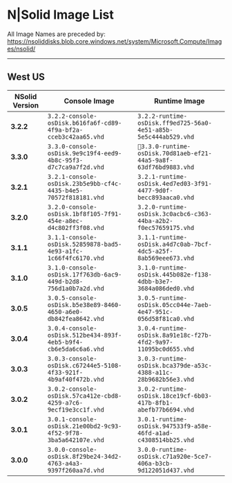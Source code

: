 # N|Solid Image List

All Image Names are preceded by: https://nsoliddisks.blob.core.windows.net/system/Microsoft.Compute/Images/nsolid/

---

## West US

| NSolid Version |                          Console Image                          |                            Runtime Image                        |
|----------------|-----------------------------------------------------------------|-----------------------------------------------------------------|
|   **3.2.2**    | `3.2.2-console-osDisk.b616fa6f-cd89-4f9a-bf2a-cceb3c42aa65.vhd` | `3.2.2-runtime-osDisk.ff9ed725-56a0-4e51-a85b-5e5c444ab529.vhd` |
|   **3.3.0**    | `3.3.0-console-osDisk.9e9c19f4-eed9-4b8c-95f3-d7c7ca9a7f2d.vhd` | `3.3.0-runtime-osDisk.70d81aeb-ef21-44a5-9a8f-63df76bd9883.vhd` |
|   **3.2.1**    | `3.2.1-console-osDisk.23b5e9bb-cf4c-4435-b4e5-70572f818181.vhd` | `3.2.1-runtime-osDisk.4ed7ed03-3f91-4477-9d0f-becc893aaca0.vhd` |
|   **3.2.0**    | `3.2.0-console-osDisk.1bf8f105-7f91-454e-a8ec-d4c802ff3f08.vhd` | `3.2.0-runtime-osDisk.3c0acbc6-c363-44ba-a2b2-f0ec57659175.vhd` |
|   **3.1.1**    | `3.1.1-console-osDisk.52859878-bad5-4e93-a1fc-1c66f4fc6170.vhd` | `3.1.1-runtime-osDisk.a4d7c0ab-7bcf-4dc5-a25f-8ab569eee673.vhd` |
|   **3.1.0**    | `3.1.0-console-osDisk.17f763db-6ac9-449d-b2d8-756d1a0b7a2d.vhd` | `3.1.0-runtime-osDisk.445b082e-f138-4dbb-b3e7-3684a086ded0.vhd` |
|   **3.0.5**    | `3.0.5-console-osDisk.b5e38e89-8460-4650-a6e0-db842fea8642.vhd` | `3.0.5-runtime-osDisk.05cc044e-7aeb-4e47-951c-056d58f81ca0.vhd` |
|   **3.0.4**    | `3.0.4-console-osDisk.512be434-893f-4eb5-b9f4-cb6e5da6c6a6.vhd` | `3.0.4-runtime-osDisk.8a91e18c-f27b-4fd2-9a97-11095bc0d655.vhd` |
|   **3.0.3**    | `3.0.3-console-osDisk.c67244e5-5108-4f33-921f-4b9af40f472b.vhd` | `3.0.3-runtime-osDisk.bca379de-a53c-4388-a11c-28b9682b56e3.vhd` |
|   **3.0.2**    | `3.0.2-console-osDisk.57ca412e-cbd8-4259-a7c6-9ecf19e3cc1f.vhd` | `3.0.2-runtime-osDisk.18ce19cf-6b03-417b-8fb1-abefb77b6694.vhd` |
|   **3.0.1**    | `3.0.1-console-osDisk.21e00bd2-9c93-4f52-9f78-3ba5a642107e.vhd` | `3.0.1-runtime-osDisk.947533f9-a58e-46fd-a1ad-c4308514bb25.vhd` |
|   **3.0.0**    | `3.0.0-console-osDisk.8f29be24-34d2-4763-a4a3-9397f260aa7d.vhd` | `3.0.0-runtime-osDisk.c71a920e-5ce7-406a-b3cb-9d122051d437.vhd` |
